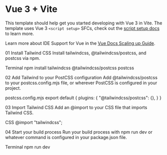 # Vue 3 + Vite

This template should help get you started developing with Vue 3 in Vite. The template uses Vue 3 `<script setup>` SFCs, check out the [script setup docs](https://v3.vuejs.org/api/sfc-script-setup.html#sfc-script-setup) to learn more.

Learn more about IDE Support for Vue in the [Vue Docs Scaling up Guide](https://vuejs.org/guide/scaling-up/tooling.html#ide-support).


01
Install Tailwind CSS
Install tailwindcss, @tailwindcss/postcss, and postcss via npm.

Terminal
npm install tailwindcss @tailwindcss/postcss postcss

02
Add Tailwind to your PostCSS configuration
Add @tailwindcss/postcss to your postcss.config.mjs file, or wherever PostCSS is configured in your project.

postcss.config.mjs
export default {
  plugins: {
    "@tailwindcss/postcss": {},
  }
}

03
Import Tailwind CSS
Add an @import to your CSS file that imports Tailwind CSS.

CSS
@import "tailwindcss";

04
Start your build process
Run your build process with npm run dev or whatever command is configured in your package.json file.

Terminal
npm run dev